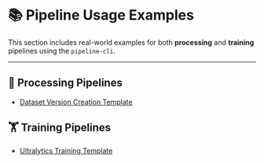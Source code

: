 # 📚 Pipeline Usage Examples

This section includes real-world examples for both **processing** and **training** pipelines using the `pipeline-cli`.

---

## 🔁 Processing Pipelines

- [Dataset Version Creation Template](processing/dataset_version_creation.md)

## 🏋️ Training Pipelines

- [Ultralytics Training Template](training/ultralytics.md)
